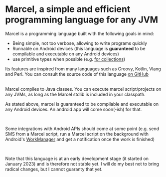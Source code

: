 # Marcel, a simple and efficient programming language for any JVM

Marcel is a programming language built with the following goals in mind:
- Being simple, not too verbose, allowing to write programs quickly
- Runnable on Android devices (this language is **guaranteed** to be compilable and executable on any Android devices)
- use primitive types when possible (e.g. [for collections](./language-specification/types.md#collections-of-primitives))

Its features are inspired from many languages such as Groovy, Kotlin, Vlang and Perl. You can consult the source code of
this language [on GitHub](https://github.com/tambapps/marcel)

<br/>
Marcel compiles to Java classes. You can execute marcel script/projects on any JVMs, as long as the Marcel stdlib is included
in your classpath.

As stated above, marcel is guaranteed to be compilable and executable on any Android devices. An android app will come soon(-ish)
 for that.

<br/>

Some integrations with Android APIs should come at some point (e.g. send SMS from a Marcel script, run a Marcel script 
on the background with Android's [WorkManager](https://developer.android.com/topic/libraries/architecture/workmanager) 
and get a notification once the work is finished)

<br/>

Note that this language is at an early development stage (it started on January 2023) and is therefore not stable yet. I will do my
best not to bring radical changes, but I cannot guaranty that yet.

